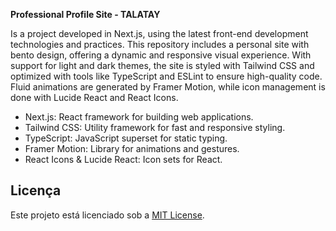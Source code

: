 **Professional Profile Site - TALATAY**

Is a project developed in Next.js, using the latest front-end development technologies and practices. This repository includes a personal site with bento design, offering a dynamic and responsive visual experience. With support for light and dark themes, the site is styled with Tailwind CSS and optimized with tools like TypeScript and ESLint to ensure high-quality code. Fluid animations are generated by Framer Motion, while icon management is done with Lucide React and React Icons.

- Next.js: React framework for building web applications.
- Tailwind CSS: Utility framework for fast and responsive styling.
- TypeScript: JavaScript superset for static typing.
- Framer Motion: Library for animations and gestures.
- React Icons & Lucide React: Icon sets for React.

## Licença

Este projeto está licenciado sob a [MIT License](LICENSE).
